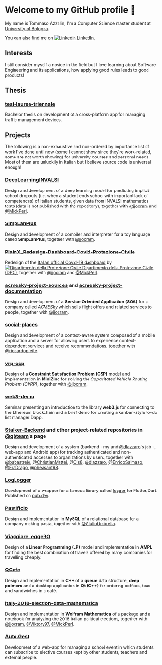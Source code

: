# Welcome to my GitHub profile 👋

My name is Tommaso Azzalin, I'm a Computer Science master student at [University of Bologna](https://www.unibo.it/en).

You can also find me on [![Linkedin](https://i.stack.imgur.com/gVE0j.png) LinkedIn](https://www.linkedin.com/in/tommaso-azzalin/).

## Interests

I still consider myself a novice in the field but I love learning about Software Engineering and its applications, how applying good rules leads to good products!

## Thesis

### [tesi-laurea-triennale](https://github.com/TommasoAzz/tesi-laurea-triennale)
Bachelor thesis on development of a cross-platform app for managing traffic management devices.

## Projects

The following is a non-exhaustive and non-ordered by importance list of work I've done until now (some I cannot show since they're work-related, some are not worth showing) for university courses and personal needs. Most of them are unluckily in Italian but I believe source code is universal enough!

### [DeepLearningINVALSI](https://github.com/TommasoAzz/DeepLearningINVALSI)
Design and development of a deep learning model for predicting implicit school dropouts (i.e. when a student ends school with important lack of competences) of Italian students, given data from INVALSI mathematics tests (data is not published with the repository), together with [@jjocram](https://github.com/jjocram) and [@MickPerl](https://github.com/MickPerl).

### [SimpLanPlus](https://github.com/TommasoAzz/SimpLanPlus)
Design and development of a compiler and interpreter for a toy language called **SimpLanPlus**, together with [@jjocram](https://github.com/jjocram).

### [PlainX_Redesign-Dashboard-Covid-Protezione-Civile](https://github.com/TommasoAzz/PlainX_Redesign-Dashboard-Covid-Protezione-Civile)
Redesign of the [Italian official Covid-19 dashboard](https://opendatadpc.maps.arcgis.com/apps/opsdashboard/index.html#/b0c68bce2cce478eaac82fe38d4138b1) by [![Dipartimento della Protezione Civile](https://www.protezionecivile.gov.it/favicon-32x32.png) Dipartimento della Protezione Civile (DPC)](https://www.protezionecivile.gov.it/it/), together with [@jjocram](https://github.com/jjocram) and [@MickPerl](https://github.com/MickPerl).

### [acmesky-project-sources](https://github.com/TommasoAzz/acmesky-project-sources) and [acmesky-project-documentation](https://github.com/TommasoAzz/acmesky-project-documentation)
Design and development of a **Service Oriented Application (SOA)** for a company called *ACMESky* which sells flight offers and related services to people, together with [@jjocram](https://github.com/jjocram).

### [social-places](https://github.com/TommasoAzz/social-places)
Design and development of a context-aware system composed of a mobile application and a server for allowing users to experience context-dependent services and receive recommendations, together with [@riccardopreite](https://github.com/riccardopreite).

### [vrp-csp](https://github.com/TommasoAzz/vrp-csp)
Design of a **Constraint Satisfaction Problem (CSP)** model and implementation in **MiniZinc** for solving the *Capacitated Vehicle Routing Problem (CVRP)*, together with [@jjocram](https://github.com/jjocram).

### [web3-demo](https://github.com/TommasoAzz/web3-demo)
Seminar presenting an introduction to the library **web3.js** for connecting to the Ethereum blockchain and a brief demo for creating a kanban-style to-do list manager Dapp.

### [Stalker-Backend](https://github.com/TommasoAzz/Stalker-Backend) and other project-related repositories in [@qbteam](https://github.com/qb-team)'s page
Design and development of a system (backend - my and [@dlazzaro](https://github.com/dlazzaro)'s job -, web-app and Android app) for tracking authenticated and non-authenticated accesses to organizations by users, together with [@babastreio](https://github.com/babastreio), [@ChristianMattei](https://github.com/ChristianMattei), [@Cis8](https://github.com/Cis8), [@dlazzaro](https://github.com/dlazzaro), [@EnricoSalmaso](https://github.com/EnricoSalmaso), [@FraDrago](https://github.com/FraDrago), [@pheasant98](https://github.com/pheasant98).

### [LogLogger](https://github.com/TommasoAzz/log_logger)
Development of a wrapper for a famous library called [logger](https://pub.dev/packages/logger) for Flutter/Dart. Published on [pub.dev](https://pub.dev/packages/log_logger).

### [Pastificio](https://github.com/TommasoAzz/Pastificio)
Design and implementation in **MySQL** of a relational database for a company making pasta, together with [@GiulioUmbrella](https://github.com/GiulioUmbrella).

### [ViaggiareLeggeRO](https://github.com/TommasoAzz/ViaggiareLeggeRO)
Design of a **Linear Programming (LP)** model and implementation in **AMPL** for finding the best combination of travels offered by many companies for travelling cheaply.

### [QCafe](https://github.com/TommasoAzz/QCafe)
Design and implementation in **C++** of a **queue** data structure, **deep pointers** and a desktop application in **Qt (C++)** for ordering coffees, teas and sandwiches in a café.

### [italy-2018-election-data-mathematica](https://github.com/TommasoAzz/italy-2018-election-data-mathematica)
Design and implementation in **Wolfram Mathematica** of a package and a notebook for analyzing the 2018 Italian political elections, together with [@jjocram](https://github.com/jjocram), [@Viktory97](https://github.com/Viktory97), [@MickPerl](https://github.com/MickPerl).

### [Auto.Gest](https://github.com/TommasoAzz/Auto.Gest)
Development of a web-app for managing a school event in which students can subscribe to elective courses kept by other students, teachers and external people.
